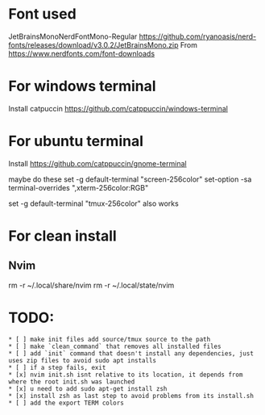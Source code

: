 # Font used
JetBrainsMonoNerdFontMono-Regular 
https://github.com/ryanoasis/nerd-fonts/releases/download/v3.0.2/JetBrainsMono.zip
From https://www.nerdfonts.com/font-downloads

# For windows terminal
Install catpuccin https://github.com/catppuccin/windows-terminal

# For ubuntu terminal
Install https://github.com/catppuccin/gnome-terminal

maybe do these
set -g default-terminal "screen-256color" set-option -sa terminal-overrides ",xterm-256color:RGB"

set -g default-terminal "tmux-256color" also works


# For clean install
## Nvim
rm -r ~/.local/share/nvim
rm -r ~/.local/state/nvim


# TODO:
    * [ ] make init files add source/tmux source to the path
    * [ ] make `clean_command` that removes all installed files
    * [ ] add `init` command that doesn't install any dependencies, just uses zip files to avoid sudo apt installs
    * [ ] if a step fails, exit
    * [x] nvim init.sh isnt relative to its location, it depends from where the root init.sh was launched
    * [x] u need to add sudo apt-get install zsh
    * [x] install zsh as last step to avoid problems from its install.sh
    * [ ] add the export TERM colors
